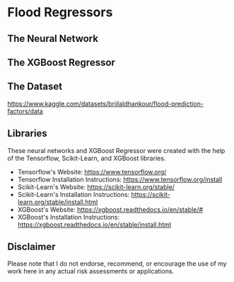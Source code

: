 # Flood Regressors
## The Neural Network

## The XGBoost Regressor

## The Dataset
https://www.kaggle.com/datasets/brijlaldhankour/flood-prediction-factors/data

## Libraries
These neural networks and XGBoost Regressor were created with the help of the Tensorflow, Scikit-Learn, and XGBoost libraries.
- Tensorflow's Website: https://www.tensorflow.org/
- Tensorflow Installation Instructions: https://www.tensorflow.org/install
- Scikit-Learn's Website: https://scikit-learn.org/stable/
- Scikit-Learn's Installation Instructions: https://scikit-learn.org/stable/install.html
- XGBoost's Website: https://xgboost.readthedocs.io/en/stable/#
- XGBoost's Installation Instructions: https://xgboost.readthedocs.io/en/stable/install.html

## Disclaimer
Please note that I do not endorse, recommend, or encourage the use of my work here in any actual risk assessments or applications.
